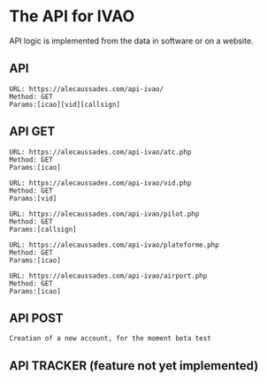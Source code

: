 # The API for IVAO

API logic is implemented from the data in software or on a website.

## API

    URL: https://alecaussades.com/api-ivao/
    Method: GET
    Params:[icao][vid][callsign]

## API GET

    URL: https://alecaussades.com/api-ivao/atc.php
    Method: GET
    Params:[icao]

    URL: https://alecaussades.com/api-ivao/vid.php
    Method: GET
    Params:[vid]

    URL: https://alecaussades.com/api-ivao/pilot.php
    Method: GET
    Params:[callsign]

    URL: https://alecaussades.com/api-ivao/plateforme.php
    Method: GET
    Params:[icao]

    URL: https://alecaussades.com/api-ivao/airport.php
    Method: GET
    Params:[icao]

## API POST

    Creation of a new account, for the moment beta test

## API TRACKER (feature not yet implemented)
